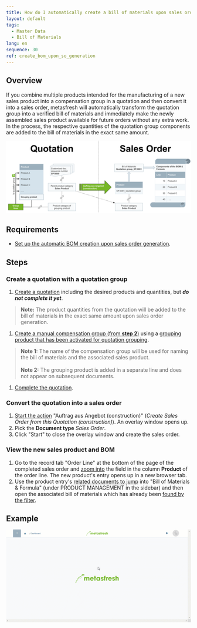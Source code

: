```yaml
---
title: How do I automatically create a bill of materials upon sales order generation from a quotation?
layout: default
tags:
  - Master Data
  - Bill of Materials
lang: en
sequence: 30
ref: create_bom_upon_so_generation
---
```


## Overview
If you combine multiple products intended for the manufacturing of a new sales product into a compensation group in a quotation and then convert it into a sales order, metasfresh will automatically transform the quotation group into a verified bill of materials and immediately make the newly assembled sales product available for future orders without any extra work. In the process, the respective quantities of the quotation group components are added to the bill of materials in the exact same amount.

<kbd><img src="assets/BOM creation upon SO generation from quotation.png" alt="Fig.: BOM creation upon SO generation from quotation"></kbd>

## Requirements
- [Set up the automatic BOM creation upon sales order generation](Create_BOM_upon_SO_generation_setup).

## Steps

### Create a quotation with a quotation group
1. [Create a quotation](Create_SalesQuotation) including the desired products and quantities, but ***do not complete it yet***.
 >**Note:** The product quantities from the quotation will be added to the bill of materials in the exact same amount upon sales order generation.

1. [Create a manual compensation group (from **step 2**)](Create_manual_compensation_groups) using a [grouping product that has been activated for quotation grouping](Add_grouping_product).
 >**Note 1:** The name of the compensation group will be used for naming the bill of materials and the associated sales product.<br><br>
 >**Note 2:** The grouping product is added in a separate line and does not appear on subsequent documents.

1. [Complete the quotation](DocumentProcessingComplete).

### Convert the quotation into a sales order
1. [Start the action](StartAction#actions-menu) "Auftrag aus Angebot (construction)" (*Create Sales Order from this Quotation (construction)*). An overlay window opens up.
1. Pick the **Document type** *Sales Order*.
1. Click "Start" to close the overlay window and create the sales order.

### View the new sales product and BOM
1. Go to the record tab "Order Line" at the bottom of the page of the completed sales order and [zoom into](Zoom_into_table_field) the field in the column **Product** of the order line. The new product's entry opens up in a new browser tab.
1. Use the product entry's [related documents to jump](JumptoviaSidebar) into "Bill of Materials & Formula" (under PRODUCT MANAGEMENT in the sidebar) and then open the associated bill of materials which has already been [found by the filter](Filtering_function).

## Example
<kbd><img src="assets/Create_BOM_upon_SO_generation.gif" alt="GIF: Create BOM upon SO generation"></kbd>
